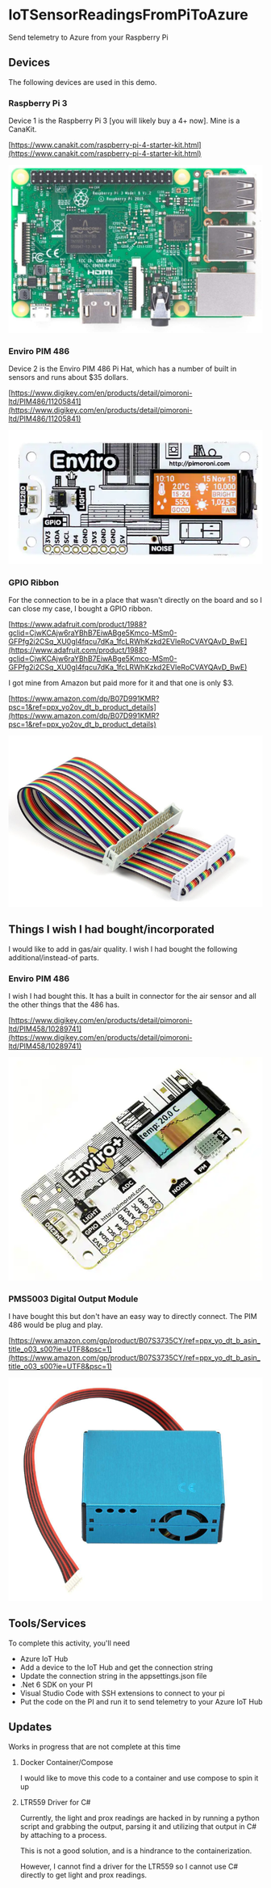 # IoTSensorReadingsFromPiToAzure
Send telemetry to Azure from your Raspberry Pi

## Devices

The following devices are used in this demo.

### Raspberry Pi 3  

Device 1 is the Raspberry Pi 3 [you will likely buy a 4+ now].  Mine is a CanaKit.   

[https://www.canakit.com/raspberry-pi-4-starter-kit.html](https://www.canakit.com/raspberry-pi-4-starter-kit.html)  

![](images/pi3.png)  

### Enviro PIM 486

Device 2 is the Enviro PIM 486 Pi Hat, which has a number of built in sensors and runs about $35 dollars.

[https://www.digikey.com/en/products/detail/pimoroni-ltd/PIM486/11205841](https://www.digikey.com/en/products/detail/pimoroni-ltd/PIM486/11205841)  

![](images/enviro_pim486.png)


### GPIO Ribbon

For the connection to be in a place that wasn't directly on the board and so I can close my case, I bought a GPIO ribbon.

[https://www.adafruit.com/product/1988?gclid=CjwKCAjw6raYBhB7EiwABge5Kmco-MSm0-GFPfg2i2CSq_XU0gI4fqcu7dKa_1fcLRWhKzkd2EVleRoCVAYQAvD_BwE](https://www.adafruit.com/product/1988?gclid=CjwKCAjw6raYBhB7EiwABge5Kmco-MSm0-GFPfg2i2CSq_XU0gI4fqcu7dKa_1fcLRWhKzkd2EVleRoCVAYQAvD_BwE)  

I got mine from Amazon but paid more for it and that one is only $3.

[https://www.amazon.com/dp/B07D991KMR?psc=1&ref=ppx_yo2ov_dt_b_product_details](https://www.amazon.com/dp/B07D991KMR?psc=1&ref=ppx_yo2ov_dt_b_product_details)  

![](images/gpioribbon.png)  


## Things I wish I had bought/incorporated

I would like to add in gas/air quality.  I wish I had bought the following additional/instead-of parts.

### Enviro PIM 486

I wish I had bought this.  It has a built in connector for the air sensor and all the other things that the 486 has.

[https://www.digikey.com/en/products/detail/pimoroni-ltd/PIM458/10289741](https://www.digikey.com/en/products/detail/pimoroni-ltd/PIM458/10289741)

![](images/enviro+pim458.png)  

### PMS5003 Digital Output Module

I have bought this but don't have an easy way to directly connect.  The PIM 486 would be plug and play.

[https://www.amazon.com/gp/product/B07S3735CY/ref=ppx_yo_dt_b_asin_title_o03_s00?ie=UTF8&psc=1](https://www.amazon.com/gp/product/B07S3735CY/ref=ppx_yo_dt_b_asin_title_o03_s00?ie=UTF8&psc=1)  


![](images/pms5003.png)  

## Tools/Services

To complete this activity, you'll need

- Azure IoT Hub
- Add a device to the IoT Hub and get the connection string
- Update the connection string in the appsettings.json file
- .Net 6 SDK on your PI
- Visual Studio Code with SSH extensions to connect to your pi
- Put the code on the PI and run it to send telemetry to your Azure IoT Hub

## Updates

Works in progress that are not complete at this time

1. Docker Container/Compose

    I would like to move this code to a container and use compose to spin it up

1. LTR559 Driver for C#

    Currently, the light and prox readings are hacked in by running a python script and grabbing the output, parsing it and utilizing that output in C# by attaching to a process.

    This is not a good solution, and is a hindrance to the containerization.

    However, I cannot find a driver for the LTR559 so I cannot use C# directly to get light and prox readings.

